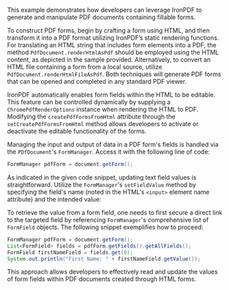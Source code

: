 This example demonstrates how developers can leverage IronPDF to generate and manipulate PDF documents containing fillable forms.

To construct PDF forms, begin by crafting a form using HTML, and then transform it into a PDF format utilizing IronPDF’s static rendering functions. For translating an HTML string that includes form elements into a PDF, the method `PdfDocument.renderHtmlAsPdf` should be employed using the HTML content, as depicted in the sample provided. Alternatively, to convert an HTML file containing a form from a local source, utilize `PdfDocument.renderHtmlFileAsPdf`. Both techniques will generate PDF forms that can be opened and completed in any standard PDF viewer.

IronPDF automatically enables form fields within the HTML to be editable. This feature can be controlled dynamically by supplying a `ChromePdfRenderOptions` instance when rendering the HTML to PDF. Modifying the `createPdfFormsFromHtml` attribute through the `setCreatePdfFormsFromHtml` method allows developers to activate or deactivate the editable functionality of the forms.

Managing the input and output of data in a PDF form's fields is handled via the `PDfDocument`'s `FormManager`. Access it with the following line of code:

```java
FormManager pdfForm = document.getForm();
```

As indicated in the given code snippet, updating text field values is straightforward. Utilize the `FormManager`'s `setFieldValue` method by specifying the field's name (noted in the HTML's `<input>` element name attribute) and the intended value:

To retrieve the value from a form field, one needs to first secure a direct link to the targeted field by referencing `FormManager`'s comprehensive list of `FormField` objects. The following snippet exemplifies how to proceed:

```java
FormManager pdfForm = document.getForm();
List<FormField> fields = pdfForm.getFields().getAllFields();
FormField firstNameField = fields.get(0);
System.out.println("First Name: " + firstNameField.getValue());
``` 

This approach allows developers to effectively read and update the values of form fields within PDF documents created through HTML forms.